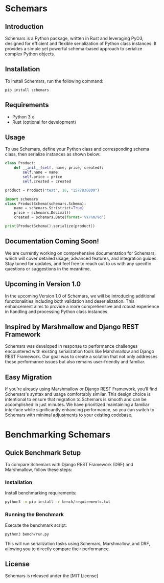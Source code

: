 
# Schemars

## Introduction
Schemars is a Python package, written in Rust and leveraging PyO3, designed for efficient and flexible serialization of Python class instances. It provides a simple yet powerful schema-based approach to serialize complex Python objects.

## Installation
To install Schemars, run the following command:
```
pip install schemars
```

## Requirements
- Python 3.x
- Rust (optional for development)

## Usage
To use Schemars, define your Python class and corresponding schema class, then serialize instances as shown below:

```python
class Product:
    def __init__(self, name, price, created):
        self.name = name
        self.price = price
        self.created = created

product = Product("test", 10, "1577836800")

import schemars
class ProductSchema(schemars.Schema):
    name = schemars.Str(strict=True)
    price = schemars.Decimal()
    created = schemars.Date(format='%Y/%m/%d')

print(ProductSchema().serialize(product))
```

## Documentation Coming Soon!
We are currently working on comprehensive documentation for Schemars, which will cover detailed usage, advanced features, and integration guides. Stay tuned for updates, and feel free to reach out to us with any specific questions or suggestions in the meantime.

## Upcoming in Version 1.0
In the upcoming Version 1.0 of Schemars, we will be introducing additional functionalities including both validation and deserialization. This enhancement aims to provide a more comprehensive and robust experience in handling and processing Python class instances.

## Inspired by Marshmallow and Django REST Framework
Schemars was developed in response to performance challenges encountered with existing serialization tools like Marshmallow and Django REST Framework. Our goal was to create a solution that not only addresses these performance issues but also remains user-friendly and familiar.

## Easy Migration
If you're already using Marshmallow or Django REST Framework, you'll find Schemars's syntax and usage comfortably similar. This design choice is intentional to ensure that migration to Schemars is smooth and can be accomplished in just minutes. We have prioritized maintaining a familiar interface while significantly enhancing performance, so you can switch to Schemars with minimal adjustments to your existing codebase.

# Benchmarking Schemars

## Quick Benchmark Setup
To compare Schemars with Django REST Framework (DRF) and Marshmallow, follow these steps:

### Installation
Install benchmarking requirements:
```bash
python3 -m pip install -r bench/requirements.txt
```

### Running the Benchmark
Execute the benchmark script:
```bash
python3 bench/run.py
```

This will run serialization tasks using Schemars, Marshmallow, and DRF, allowing you to directly compare their performance.
## License
Schemars is released under the [MIT License]
